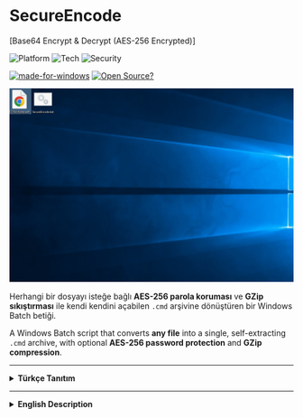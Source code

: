 # SecureEncode 
[Base64 Encrypt & Decrypt (AES-256 Encrypted)]

![Platform](https://img.shields.io/badge/Platform-Windows-0078D6?style=for-the-badge)
![Tech](https://img.shields.io/badge/Tech-Batch_&_PowerShell-blue?style=for-the-badge)
![Security](https://img.shields.io/badge/Security-AES--256_|_GZip-red?style=for-the-badge)

[![made-for-windows](https://img.shields.io/badge/Made%20for-Windows-00A4E3.svg?style=flat&logo=microsoft)](https://www.microsoft.com/)
[![Open Source?](https://img.shields.io/badge/Open%20source%3F-Of%20course%21%20%E2%9D%A4-009e0a.svg?style=flat)](https://github.com/abdullah-erturk/Secure-Encode)

![sample](https://github.com/abdullah-erturk/Secure-Encode/blob/main/preview.gif)

Herhangi bir dosyayı isteğe bağlı **AES-256 parola koruması** ve **GZip sıkıştırması** ile kendi kendini açabilen `.cmd` arşivine dönüştüren bir Windows Batch betiği.

A Windows Batch script that converts **any file** into a single, self-extracting `.cmd` archive, with optional **AES-256 password protection** and **GZip compression**.

---

<details>
<summary><strong>Türkçe Tanıtım</strong></summary>

## Proje Hakkında

Bu proje, bir dosyayı (`.zip`, `.pdf`, `.exe`, `.txt` veya `.iso` vb. olabilir) alıp, onu **kendi kendini çözebilen (self-extracting)** tek bir Windows komut dosyasına (`.cmd`) dönüştüren bir "Kodlayıcı" (Encoder) betiğidir.

Oluşturulan bu `.cmd` dosyası, orijinal dosyanızı GZip ile sıkıştırılmış ve (isteğe bağlı olarak) AES-256 ile şifrelenmiş halde içinde barındırır. Bu `.cmd` dosyasını herhangi bir Windows 7, 8.1, 10 veya 11 işletim sisteminde çalıştırdığınızda, sizden şifreyi ister ve orijinal dosyayı
güvenli bir şekilde kurtarır.


## Özellikler

* **Kendi Kendini Çözen (Self-Extracting):** Veriyi ve veriyi çözen mantığı tek bir `.cmd` dosyasında birleştirir.
* **İsteğe Bağlı AES-256 Şifreleme:** Dosyanızı parola ile koruma seçeneği sunar.
    * Parola girilirse: Dosya, **AES-256**, **PBKDF2 (10.000 iterasyon)** ve rastgele **Salt/IV** kullanılarak şifrelenir.
    * Parola girilmezse (Enter'a basılırsa): Dosya şifrelenmez, sadece sıkıştırılır.
* **GZip Sıkıştırma:** Şifrelensin veya şifrelenmesin, tüm dosyalar GZip ile sıkıştırılarak son dosya boyutu küçültülür.
* **Büyük Dosya Desteği:** Yüksek boyutlu dosyaları (örn. 300MB+ dosyaları) `OutOfMemoryException` (Bellek Yetersiz) hatası vermeden işler. Base64 dönüşümü RAM yerine doğrudan dosyaya "akıtılır" (stream).
* **Güvenli Şifre Girişi:** Hem kodlayıcı hem de çözücü betiklerde şifre girişi `***` karakterleri ile gizlenir.
* **SHA256 Bütünlük Kontrolü:** Çözücü betik, dosyayı kurtardıktan sonra orijinal dosyanın SHA256 hash değerini kontrol ederek verinin bozulup bozulmadığını doğrular.
* **Geniş Uyumluluk:** **Windows 7, 10 ve 11** üzerinde tam uyumlu çalışır.
* **Bağımsızlık:** Harici bir yazılıma ihtiyaç duymaz, sadece Windows'un kendi Batch ve PowerShell (v2.0+) motorlarını kullanır.

## Nasıl Kullanılır?

İşlem iki adımdan oluşur: KODLAMA ve ÇÖZME.

   ### 1. Encode (Dosyayı Paketleme)

1.  Bu repodan `encoder.bat` (veya projenizin ana `.bat` dosyası) betiğini indirin.
2.  Paketlemek istediğiniz herhangi bir dosyayı (örn: `MySecretFile.zip`) `encoder.bat` dosyasının üzerine **sürükleyip bırakın**.
3.  Bir komut istemi açılacaktır. Güçlü bir şifre belirleyin ve `Enter`'a basın.
    * *(Şifresiz paketlemek için `Enter`'a basıp geçin.)*
4.  İşlem tamamlandığında, aynı klasörde `MySecretFile.zip_decode.cmd` adında yeni bir dosya oluşacaktır.

   ### 2. Decode (Dosyayı Kurtarma)

1.  Oluşturduğunuz `..._decode.cmd` dosyasını alın ve (e-posta, USB vb. ile) hedef makineye taşıyın.
2.  Dosyaya çift tıklayarak çalıştırın.
3.  Eğer şifrelediyseniz, komut istemi sizden şifreyi (yine `***` olarak gizli) isteyecektir. Doğru şifreyi girin.
4.  Betik, orijinal dosyayı (`MySecretFile.zip`) aynı klasöre kurtaracak ve dosya bütünlüğünü doğrulayacaktır.

   ## Güvenlik Modeli: Şifrem Kırılabilir mi?

Bu betiğin güvenliği, sizin seçtiğiniz parolanın gücüne **%100 bağlıdır**.

* **Algoritma (AES-256):** Kırılamaz. Bu, bankacılık ve askeri sistemlerde kullanılan endüstri standardıdır. Bir saldırganın şifrenizi bilmeden veriyi çözmesi matematiksel olarak imkansızdır.
* **Şifreniz (Sizin Sorumluluğunuz):** Kırılabilir. Bir saldırgan, algoritmayı kırmayı denemez; sizin şifrenizi *tahmin etmeyi* (Brute-Force / Kaba Kuvvet) dener.

#### Güvenlik Seviyeleri:

| Şifre Gücü | Örnek Şifre | Kırılma Süresi (Tahmini) | Güvenlik Durumu |
| :--- | :--- | :--- | :--- |
| **Çok Zayıf** | `1` veya `123` | Saniyeler | **GÜVENSİZ** |
| **Zayıf** | `password123` | Dakikalar / Saatler | **GÜVENSİZ** |
| **Güçlü** | `Benim!Sifrem-1990` | Yüzyıllar | **GÜVENLİ** |
| **Parola** | `kirmizi-araba-77-hizli-gider?` | Trilyonlarca Yıl | **KIRILAMAZ** |

**Özet: Hassas veriler için ASLA zayıf şifreler kullanmayın.**

## Bağımlılıklar

* Windows 7, 8.1, 10, 11 veya Server
* PowerShell 2.0 veya üzeri (Tüm Windows 7 ve üzeri sistemlerde varsayılan olarak bulunur)

## Yazar

**Abdullah ERTÜRK**
* [https://github.com/abdullah-erturk](https://github.com/abdullah-erturk)
* [https://erturk.netlify.app](https://erturk.netlify.app)

## Lisans

Bu proje MIT Lisansı altında dağıtılmaktadır. Daha fazla bilgi için `LICENSE` dosyasına bakın.

</details>

---

<details>
<summary><strong>English Description</strong></summary>

---

## About The Project

This project is an "Encoder" script that takes any file (`.zip`, `.pdf`, `.exe`, `.txt` or `.iso` etc.) and converts it into a single, **self-extracting** Windows command script (`.cmd`).

This generated `.cmd` file contains your original file, compressed with GZip and (optionally) encrypted with AES-256. When you run this `.cmd` file on any Windows 7, 8.1, 10, or 11 operatin system, it will prompt you for the password and securely recover the original file.

## Features

* **Self-Extracting:** Combines the data and the logic to decode it into a single `.cmd` file.
* **Optional AES-256 Encryption:** Provides the option to protect your file with a password.
    * If a password is provided: The file is encrypted using **AES-256**, **PBKDF2 (10,000 iterations)**, and a random **Salt/IV**.
    * If no password is provided (Enter is pressed): The file is not encrypted, only compressed.
* **GZip Compression:** Whether encrypted or not, all files are compressed with GZip to reduce the final file size.
* **Large File Support:** Processes large files (e.g., 300MB+ files) without throwing an `OutOfMemoryException`. The Base64 conversion is "streamed" directly to the file instead of being held in RAM.
* **Secure Password Entry:** Password entry is masked with `***` characters in both the encoder and decoder scripts.
* **SHA256 Integrity Check:** After recovering the file, the decoder script verifies the SHA256 hash of the original file to confirm the data was not corrupted.
* **Wide Compatibility:** Fully compatible with **Windows 7, 10, and 11**.
* **Zero Dependencies:** Requires no external software, using only Windows' native Batch and PowerShell (v2.0+) engines.

## How to Use

The process consists of two steps: ENCODING and DECODING.

   ### 1. Encode (Packing the File)

1.  Download the `encoder.bat` (or your project's main `.bat` file) script from this repo.
2.  **Drag and drop** any file you want to pack (e.g., `MySecretFile.zip`) onto the `encoder.bat` file.
3.  A command prompt will open. Set a strong password and press `Enter`.
    * *(To pack without a password, just press `Enter`.)*
4.  When the process is complete, a new file named `MySecretFile.zip_decode.cmd` will be created in the same folder.

   ### 2. Decode (Recovering the File)

1.  Take the generated `..._decode.cmd` file and move it to the target machine (via email, USB, etc.).
2.  Double-click the file to run it.
3.  If you encrypted it, the command prompt will ask for the password (again, masked with `***`). Enter the correct password.
4.  The script will recover the original file (`MySecretFile.zip`) in the same folder and verify its integrity.

   ## Security Model: Can My Password Be Cracked?

The security of this script is **100% dependent on the strength of the password you choose**.

* **The Algorithm (AES-256):** Unbreakable. This is the industry standard used in banking and military systems. It is mathematically impossible for an attacker to decode the data without knowing your password.
* **Your Password (Your Responsibility):** Crackable. An attacker will not try to break the algorithm; they will try to *guess* your password (known as a Brute-Force or Dictionary Attack).

#### Security Levels:

| Password Strength | Example Password | Time to Crack (Estimate) | Security Status |
| :--- | :--- | :--- | :--- |
| **Very Weak** | `1` or `123` | Seconds | **INSECURE** |
| **Weak** | `password123` | Minutes / Hours | **INSECURE** |
| **Strong** | `My!Passw-1990` | Centuries | **SECURE** |
| **Passphrase** | `red-car-77-goes-fast?` | Trillions of Years | **UNBREAKABLE** |

**Summary: NEVER use weak passwords for sensitive data.**

## Dependencies

* Windows 7, 8.1, 10, 11 or Server
* PowerShell 2.0 or higher (Installed by default on all Windows 7 systems and newer)

## Author

**Abdullah ERTÜRK**
* [https://github.com/abdullah-erturk](https://github.com/abdullah-erturk)
* [https://erturk.netlify.app](https://erturk.netlify.app)

## License

This project is distributed under the MIT License. See the `LICENSE` file for more information.

</details>


